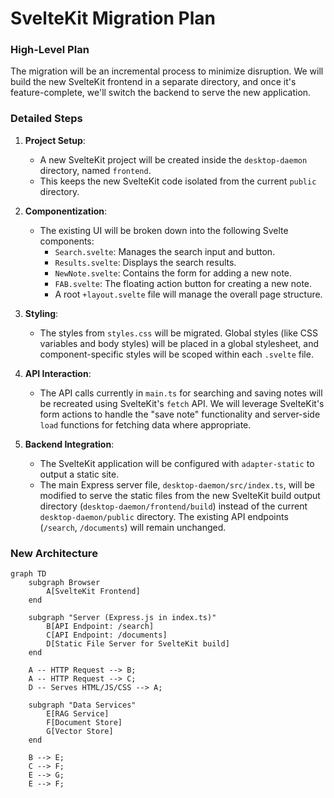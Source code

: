 # SvelteKit Migration Plan

### High-Level Plan

The migration will be an incremental process to minimize disruption. We will build the new SvelteKit frontend in a separate directory, and once it's feature-complete, we'll switch the backend to serve the new application.

### Detailed Steps

1. **Project Setup**:
    * A new SvelteKit project will be created inside the `desktop-daemon` directory, named `frontend`.
    * This keeps the new SvelteKit code isolated from the current `public` directory.

2. **Componentization**:
    * The existing UI will be broken down into the following Svelte components:
        * `Search.svelte`: Manages the search input and button.
        * `Results.svelte`: Displays the search results.
        * `NewNote.svelte`: Contains the form for adding a new note.
        * `FAB.svelte`: The floating action button for creating a new note.
        * A root `+layout.svelte` file will manage the overall page structure.

3. **Styling**:
    * The styles from `styles.css` will be migrated. Global styles (like CSS variables and body styles) will be placed in a global stylesheet, and component-specific styles will be scoped within each `.svelte` file.

4. **API Interaction**:
    * The API calls currently in `main.ts` for searching and saving notes will be recreated using SvelteKit's `fetch` API. We will leverage SvelteKit's form actions to handle the "save note" functionality and server-side `load` functions for fetching data where appropriate.

5. **Backend Integration**:
    * The SvelteKit application will be configured with `adapter-static` to output a static site.
    * The main Express server file, `desktop-daemon/src/index.ts`, will be modified to serve the static files from the new SvelteKit build output directory (`desktop-daemon/frontend/build`) instead of the current `desktop-daemon/public` directory. The existing API endpoints (`/search`, `/documents`) will remain unchanged.

### New Architecture

```mermaid
graph TD
    subgraph Browser
        A[SvelteKit Frontend]
    end

    subgraph "Server (Express.js in index.ts)"
        B[API Endpoint: /search]
        C[API Endpoint: /documents]
        D[Static File Server for SvelteKit build]
    end

    A -- HTTP Request --> B;
    A -- HTTP Request --> C;
    D -- Serves HTML/JS/CSS --> A;

    subgraph "Data Services"
        E[RAG Service]
        F[Document Store]
        G[Vector Store]
    end

    B --> E;
    C --> F;
    E --> G;
    E --> F;
